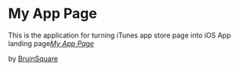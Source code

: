 # My App Page

This is the application for turning iTunes app store page into iOS App landing page[*My App Page*](http://myapppage.heroku.com)

by [BruinSquare](http://bruinsquare.com)